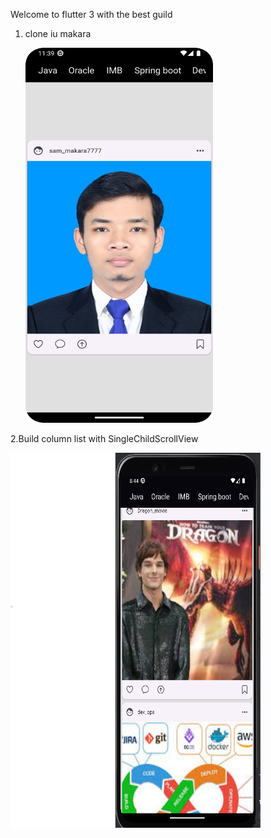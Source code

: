Welcome to flutter 3 with the best guild
1. clone iu makara

   <img alt="img.png" height="600" src="img.png" width="300"/>
   

2.Build column list with SingleChildScrollView

<img alt="img_1.png" height="600" src="img_1.png" width="400"/>
